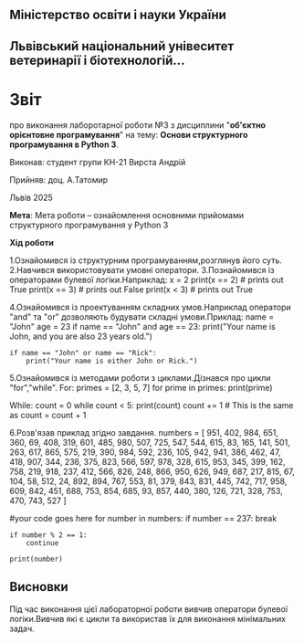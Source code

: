 ## Міністерство освіти і науки України
## Львівський національний унівеситет ветеринарії і біотехнологій...
# Звіт
про виконання лаборотарної роботи №3 з дисциплини "**об'єктно орієнтовне програмування**" на тему: **Основи структурного програмування в Python 3**.

Виконав: студент групи КН-21 Вирста Андрій

Прийняв: доц. А.Татомир

Львів 2025

**Мета**: Мета роботи – ознайомлення основними прийомами структурного
програмування у Python 3

**Хід роботи**

1.Ознайомився із структурним програмуванням,розглянув його суть.
2.Навчився використовувати умовні оператори.
3.Познайомився із операторами булевої логіки.Наприклад:
    x = 2
    print(x == 2) # prints out True
    print(x == 3) # prints out False
    print(x < 3) # prints out True

4.Ознайомився із проектуванням складних умов.Наприклад оператори "and" та "or" дозволяють будувати складні умови.Приклад:
    name = "John"
    age = 23
    if name == "John" and age == 23:
        print("Your name is John, and you are also 23 years old.")

    if name == "John" or name == "Rick":
        print("Your name is either John or Rick.")

5.Ознайомився із методами роботи з циклами.Дізнався про цикли "for","while".
For:
    primes = [2, 3, 5, 7]
    for prime in primes:
        print(prime)

While:
    count = 0
    while count < 5:
        print(count)
        count += 1  # This is the same as count = count + 1

6.Розв'язав приклад згідно завдання.
    numbers = [
    951, 402, 984, 651, 360, 69, 408, 319, 601, 485, 980, 507, 725, 547, 544,
    615, 83, 165, 141, 501, 263, 617, 865, 575, 219, 390, 984, 592, 236, 105, 942, 941,
    386, 462, 47, 418, 907, 344, 236, 375, 823, 566, 597, 978, 328, 615, 953, 345,
    399, 162, 758, 219, 918, 237, 412, 566, 826, 248, 866, 950, 626, 949, 687, 217,
    815, 67, 104, 58, 512, 24, 892, 894, 767, 553, 81, 379, 843, 831, 445, 742, 717,
    958, 609, 842, 451, 688, 753, 854, 685, 93, 857, 440, 380, 126, 721, 328, 753, 470,
    743, 527
]

#your code goes here
for number in numbers:
    if number == 237:
        break

    if number % 2 == 1:
        continue

    print(number)

## Висновки

Під час виконання цієї лабораторної роботи вивчив оператори булевої логіки.Вивчив які є цикли та використав їх для виконання мінімальних задач.